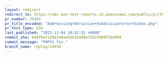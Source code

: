 ```yaml
---
layout: redirect
redirect_to: https://a8c-woo-test-reports.s3.amazonaws.com/public/pr/35493/e2e/index.html
pr_number: 35493
pr_title_encoded: "Add+missing+Ukrainian+Subdivisions+to+States.php"
pr_test_type: e2e
last_published: "2022-11-04 10:52:52 +0000"
commit_sha: 649f0af120e140ae5db3b4d0e7a533949f1bd999
commit_message: "PHPCS fix."
branch_name: replay/34834
---
```

